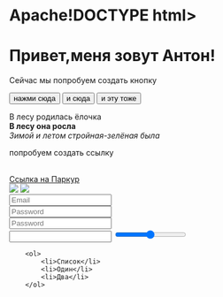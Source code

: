 # Apache!DOCTYPE html>
<html>
    <head>
       <title>Моя первая страница</title>
    </head>
    <body>
        <h1>Привет,меня зовут Антон!</h1>
        <p>Сейчас мы попробуем создать кнопку</p>
        <button>нажми сюда</button>
        <button>и сюда</button>
        <button>и эту тоже</button>
        <p>В лесу родилась ёлочка<br><strong>В лесу она росла</strong><br>
        <em>Зимой и летом стройная-зелёная была</em>
        <p>попробуем создать ссылку</p><br>
        <a href="https://ru.wikipedia.org/wiki/Паркур#«Ямакаси»_и_появление_паркура"> Ссылка на Паркур</a><br>
        <img src="C:\Users\Семья Белугиных\Pictures\Saved Pictures\photo_2023-04-22_23-29-14.jpg">
        <img src="/Pictures/Saved Pictures/photo_2023-04-22_23-29-14.jpg"><br>
        <input placeholder="Email"><br>
        <input placeholder="Password"><br>
        <input type="password" placeholder="Password" id=""><br>
        <input type="text" name="Usrname">
        <input type="range" name="Usrname">


        <ol>
            <li>Список</li>
            <li>Один</li>
            <li>Два</li>
        </ol>
